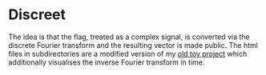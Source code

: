 # Discreet

The idea is that the flag, treated as a complex signal, is converted via the discrete Fourier transform and the resulting vector is made public.
The html files in subdirectories are a modified version of my [old toy project](https://altairq.github.io/dft2d/) which additionally visualises the inverse Fourier transform in time. 
